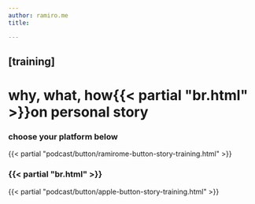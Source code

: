 ```yaml
---
author: ramiro.me
title:

---
```

## [training]
# why, what, how{{< partial "br.html" >}}on personal story
### choose your platform below

{{< partial "podcast/button/ramirome-button-story-training.html" >}}

### {{< partial "br.html" >}}

{{< partial "podcast/button/apple-button-story-training.html" >}}
